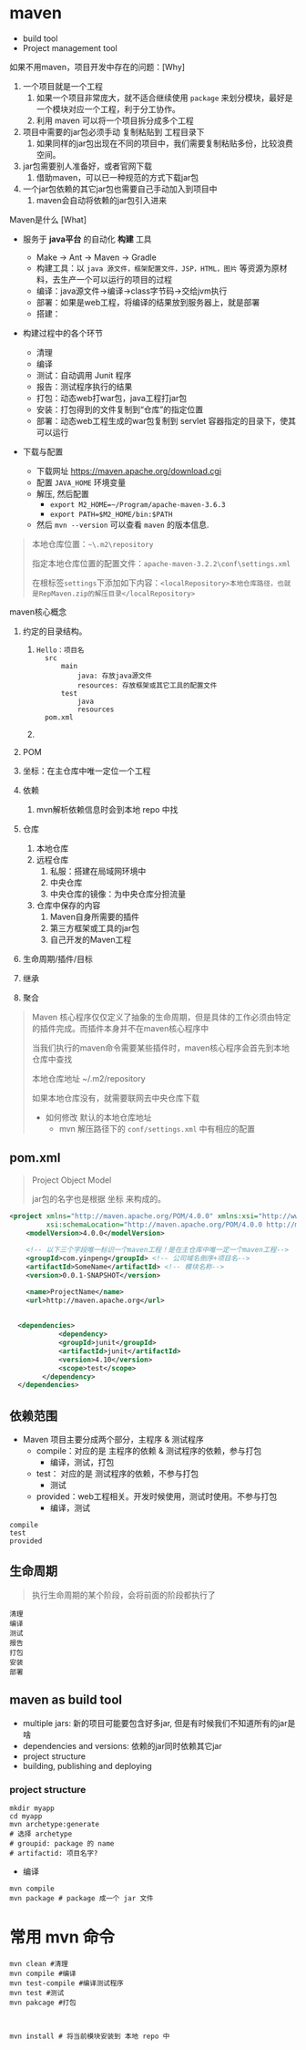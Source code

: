 # maven

* build tool
* Project management tool



如果不用maven，项目开发中存在的问题：[Why]

1. 一个项目就是一个工程
   1. 如果一个项目非常庞大，就不适合继续使用 `package` 来划分模块，最好是一个模块对应一个工程，利于分工协作。
   2. 利用 maven 可以将一个项目拆分成多个工程
2. 项目中需要的jar包必须手动 复制粘贴到 工程目录下
   1. 如果同样的jar包出现在不同的项目中，我们需要复制粘贴多份，比较浪费空间。
3. jar包需要别人准备好，或者官网下载
   1. 借助maven，可以已一种规范的方式下载jar包
4. 一个jar包依赖的其它jar包也需要自己手动加入到项目中
   1. maven会自动将依赖的jar包引入进来



Maven是什么 [What]

* 服务于 **java平台** 的自动化 **构建** 工具
  * Make -> Ant -> Maven -> Gradle
  * 构建工具：以 `java 源文件，框架配置文件，JSP，HTML，图片` 等资源为原材料，去生产一个可以运行的项目的过程
  * 编译：java源文件->编译->class字节码->交给jvm执行
  * 部署：如果是web工程，将编译的结果放到服务器上，就是部署
  * 搭建：
* 构建过程中的各个环节
  * 清理
  * 编译
  * 测试：自动调用 Junit 程序
  * 报告：测试程序执行的结果
  * 打包：动态web打war包，java工程打jar包
  * 安装：打包得到的文件复制到“仓库”的指定位置
  * 部署：动态web工程生成的war包复制到 servlet 容器指定的目录下，使其可以运行



* 下载与配置
  * 下载网址 https://maven.apache.org/download.cgi
  * 配置 `JAVA_HOME` 环境变量
  * 解压, 然后配置 
    * `export M2_HOME=~/Program/apache-maven-3.6.3`
    * `export PATH=$M2_HOME/bin:$PATH`
  * 然后 `mvn --version` 可以查看 `maven` 的版本信息.



> 本地仓库位置：`~\.m2\repository`
>
> 指定本地仓库位置的配置文件：`apache-maven-3.2.2\conf\settings.xml`
>
> 在根标签`settings`下添加如下内容：`<localRepository>本地仓库路径，也就是RepMaven.zip的解压目录</localRepository>`



maven核心概念

1. 约定的目录结构。

   1. ```shell
      Hello：项目名
      	src
      		main
      			java: 存放java源文件
      			resources: 存放框架或其它工具的配置文件
         	test
         		java
         		resources
      	pom.xml
      ```

   2. 

2. POM

3. 坐标：在主仓库中唯一定位一个工程

4. 依赖

   1. mvn解析依赖信息时会到本地 repo 中找

5. 仓库

   1. 本地仓库
   2. 远程仓库
      1. 私服：搭建在局域网环境中
      2. 中央仓库
      3. 中央仓库的镜像：为中央仓库分担流量
   3. 仓库中保存的内容
      1. Maven自身所需要的插件
      2. 第三方框架或工具的jar包
      3. 自己开发的Maven工程

6. 生命周期/插件/目标

7. 继承

8. 聚合



> Maven 核心程序仅仅定义了抽象的生命周期，但是具体的工作必须由特定的插件完成。而插件本身并不在maven核心程序中
>
> 当我们执行的maven命令需要某些插件时，maven核心程序会首先到本地仓库中查找
>
> 本地仓库地址 ~/.m2/repository
>
> 如果本地仓库没有，就需要联网去中央仓库下载
>
> * 如何修改 默认的本地仓库地址
>   * mvn 解压路径下的 `conf/settings.xml` 中有相应的配置





## pom.xml

> Project Object Model
>
> jar包的名字也是根据 坐标 来构成的。

```xml
<project xmlns="http://maven.apache.org/POM/4.0.0" xmlns:xsi="http://www.w3.org/2001/XMLSchema-instance"
         xsi:schemaLocation="http://maven.apache.org/POM/4.0.0 http://maven.apache.org/maven-v4_0_0.xsd">
    <modelVersion>4.0.0</modelVersion>
    
  	<!-- 以下三个字段唯一标识一个maven工程！是在主仓库中唯一定一个maven工程-->
  	<groupId>com.yinpeng</groupId> <!-- 公司域名倒序+项目名-->
    <artifactId>SomeName</artifactId> <!-- 模块名称-->
    <version>0.0.1-SNAPSHOT</version>

    <name>ProjectName</name>
    <url>http://maven.apache.org</url>
  
  
  <dependencies>
  			<dependency>
            <groupId>junit</groupId>
            <artifactId>junit</artifactId>
            <version>4.10</version>
            <scope>test</scope>
        </dependency>
  </dependencies>
```



## 依赖范围

* Maven 项目主要分成两个部分，主程序 & 测试程序
  * compile：对应的是 主程序的依赖 & 测试程序的依赖，参与打包
    * 编译，测试，打包
  * test： 对应的是 测试程序的依赖，不参与打包
    * 测试
  * provided：web工程相关。开发时候使用，测试时使用。不参与打包
    * 编译，测试

```
compile
test
provided
```



## 生命周期

> 执行生命周期的某个阶段，会将前面的阶段都执行了

```
清理
编译
测试
报告
打包
安装
部署
```





## maven as build tool

* multiple jars: 新的项目可能要包含好多jar, 但是有时候我们不知道所有的jar是啥
* dependencies and versions: 依赖的jar同时依赖其它jar
* project structure
* building, publishing and deploying



### project structure

```shell
mkdir myapp
cd myapp
mvn archetype:generate
# 选择 archetype
# groupid: package 的 name
# artifactid: 项目名字?
```

* 编译

```shell
mvn compile
mvn package # package 成一个 jar 文件
```



# 常用 mvn 命令

```shell
mvn clean #清理
mvn compile #编译
mvn test-compile #编译测试程序
mvn test #测试
mvn pakcage #打包



mvn install # 将当前模块安装到 本地 repo 中
```



